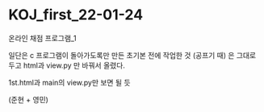 # KOJ_first_22-01-24
온라인 채점 프로그램_1


일단은 c 프로그램이 돌아가도록만 만든 초기본
전에 작업한 것 (공프기 때) 은 그대로 두고 html과 view.py 만 바꿔서 올렸다.

1st.html과 main의 view.py만 보면 될 듯

(준현 + 영민)
